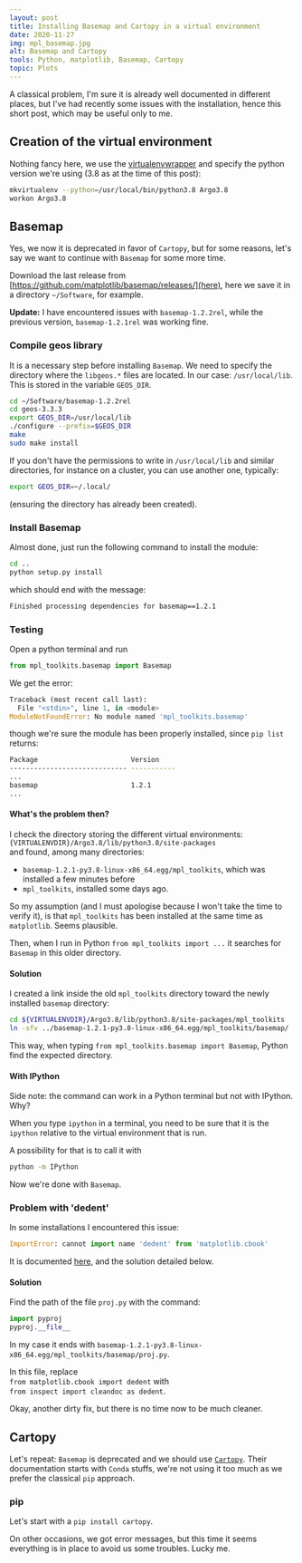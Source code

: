 ```yaml
---
layout: post
title: Installing Basemap and Cartopy in a virtual environment
date: 2020-11-27
img: mpl_basemap.jpg
alt: Basemap and Cartopy
tools: Python, matplotlib, Basemap, Cartopy
topic: Plots
---
```


A classical problem, I'm sure it is already well documented in different places, but
I've had recently some issues with the installation, hence this short post,
which may be useful only to me.

## Creation of the virtual environment

Nothing fancy here, we use the [virtualenvwrapper](https://virtualenvwrapper.readthedocs.io/en/latest/) and specify the python version we're using (3.8 as at the time of this post):
```bash
mkvirtualenv --python=/usr/local/bin/python3.8 Argo3.8
workon Argo3.8
```

## Basemap

Yes, we now it is deprecated in favor of `Cartopy`, but for some reasons,
let's say we want to continue with `Basemap` for some more time.

Download the last release from [https://github.com/matplotlib/basemap/releases/](here),
here we save it in a directory `~/Software`, for example.

__Update:__ I have encountered issues with `basemap-1.2.2rel`, while the previous version, `basemap-1.2.1rel` was working fine.

### Compile geos library

It is a necessary step before installing `Basemap`.
We need to specify the directory where the `libgeos.*` files are located.
In our case: `/usr/local/lib`. This is stored in the variable `GEOS_DIR`.

```bash
cd ~/Software/basemap-1.2.2rel
cd geos-3.3.3
export GEOS_DIR=/usr/local/lib
./configure --prefix=$GEOS_DIR
make
sudo make install
```
If you don't have the permissions to write in `/usr/local/lib` and similar
directories, for instance on a cluster, you can use another one, typically:
```bash
export GEOS_DIR=~/.local/
```
(ensuring the directory has already been created).

### Install Basemap

Almost done, just run the following command to install the module:
```bash
cd ..
python setup.py install
```
which should end with the message:
```bash
Finished processing dependencies for basemap==1.2.1
```

### Testing

Open a python terminal and run
```python
from mpl_toolkits.basemap import Basemap
```

We get the error:
```python
Traceback (most recent call last):
  File "<stdin>", line 1, in <module>
ModuleNotFoundError: No module named 'mpl_toolkits.basemap'
```
though we're sure the module has been properly installed,
since `pip list` returns:
```bash
Package                       Version
----------------------------- -----------
...
basemap                       1.2.1
...
```

#### What's the problem then?

I check the directory storing the different virtual environments:       
`{VIRTUALENVDIR}/Argo3.8/lib/python3.8/site-packages`      
and found, among many directories:
* `basemap-1.2.1-py3.8-linux-x86_64.egg/mpl_toolkits`, which was installed a few minutes before
* `mpl_toolkits`, installed some days ago.

So my assumption (and I must apologise because I won't take the time to verify it), is that `mpl_toolkits` has been installed at the same time as `matplotlib`. Seems plausible.

Then, when I run in Python `from mpl_toolkits import ...` it searches for `Basemap` in this older directory.

#### Solution

I created a link inside the old `mpl_toolkits` directory toward the newly installed
`basemap` directory:

```bash
cd ${VIRTUALENVDIR}/Argo3.8/lib/python3.8/site-packages/mpl_toolkits
ln -sfv ../basemap-1.2.1-py3.8-linux-x86_64.egg/mpl_toolkits/basemap/ .
```

This way, when typing `from mpl_toolkits.basemap import Basemap`, Python
find the expected directory.

#### With IPython

Side note: the command can work in a Python terminal but not with IPython. Why?

When you type `ipython` in a terminal, you need to be sure that it is the `ipython`
relative to the virtual environment that is run.

A possibility for that is to call it with
```bash
python -m IPython
```

Now we're done with `Basemap`.

### Problem with 'dedent'

In some installations I encountered this issue:
```python
ImportError: cannot import name 'dedent' from 'matplotlib.cbook'
```
It is documented [here](https://github.com/matplotlib/basemap/issues/494), and the solution detailed below.

#### Solution

Find the path of the file `proj.py` with the command:
```python
import pyproj
pyproj.__file__
```
In my case it ends with `basemap-1.2.1-py3.8-linux-x86_64.egg/mpl_toolkits/basemap/proj.py`.

In this file, replace      
`from matplotlib.cbook import dedent` with     
`from inspect import cleandoc as dedent`.

Okay, another dirty fix, but there is no time now to be much cleaner.

## Cartopy

Let's repeat: `Basemap` is deprecated and we should use [`Cartopy`](https://scitools.org.uk/cartopy/docs/latest/installing.html). Their documentation
starts with `Conda` stuffs, we're not using it too much as we prefer the classical
`pip` approach.

### pip

Let's start with a `pip install cartopy`.

On other occasions, we got error messages, but this time it seems everything
is in place to avoid us some troubles. Lucky me.

